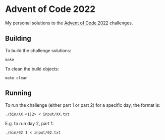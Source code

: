 # Advent of Code 2022

My personal solutions to the [Advent of Code 2022](https://adventofcode.com/2022) challenges.

## Building
To build the challenge solutions:
```
make
```

To clean the build objects:
```
make clean
```

## Running

To run the challenge (either part 1 or part 2) for a specific day, the format is:
```
./bin/XX <1|2> < input/XX.txt
```

E.g. to run day 2, part 1:
```
./bin/02 1 < input/02.txt
```
